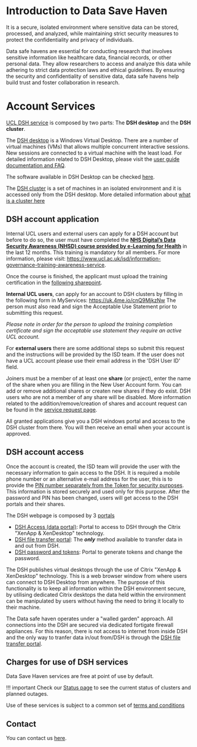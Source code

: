# Introduction to Data Save Haven

It is a secure, isolated environment where sensitive data can be stored, processed, and analyzed, 
while maintaining strict security measures to protect the confidentiality and privacy of individuals.

Data safe havens are essential for conducting research that involves sensitive information like 
healthcare data, financial records, or other personal data. They allow researchers to access and 
analyze this data while adhering to strict data protection laws and ethical guidelines. By ensuring
the security and confidentiality of sensitive data, data safe havens help build trust and foster 
collaboration in research.

# Account Services

[UCL DSH service](https://www.ucl.ac.uk/isd/services/file-storage-sharing/data-safe-haven-dsh) is
composed by two parts: The **DSH desktop** and the **DSH cluster**.

The [DSH desktop](https://www.ucl.ac.uk/isd/services/file-storage-sharing/data-safe-haven/dsh-data-safe-haven-portals) 
is a Windows Virtual Desktop. There are a number of virtual machines (VMs) that allows multiple concurrent interactive 
sessions. New sessions are connected to a virtual machine with the least load. For detailed information related to 
DSH Desktop, please visit the [user guide documentation and FAQ](https://www.ucl.ac.uk/isd/services/file-storage-sharing/data-safe-haven/data-safe-haven-user-guide-faqs).

The software available in DSH Desktop can be checked [here](https://www.ucl.ac.uk/isd/services/file-storage-sharing/data-safe-haven/software-and-services).

The [DSH cluster](3-DSH_Cluster.md) is a set of machines in an isolated environment and it is accessed only from the DSH desktop. More detailed information about [what is a cluster here](1-Cluster_Computing.md) 

## DSH account application

Internal UCL users and external users can apply for a DSH account but before to do so, the user must have completed the 
[**NHS Digital’s Data Security Awareness (NHSD) course provided by e-Learning for Health**](https://portal.e-lfh.org.uk/register)
in the last 12 months.  This training is mandatory for all members. For more information, please visit: 
https://www.ucl.ac.uk/isd/information-governance-training-awareness-service.

Once the course is finished, the applicant must upload the training certification in the [following sharepoint](https://liveuclac.sharepoint.com/sites/ISD.IGAdvisoryService/Lists/Training%20Certification/NewForm.aspx?pa=1).

**Internal UCL users**, can apply for an account to DSH clusters by filling in the following form in MyServices: https://uk.4me.io/cnQ9MjkzNw
The person must also read and sign the Acceptable Use Statement prior to submitting this request.

*Please note in order for the person to upload the training completion certificate and sign the acceptable use statement they
require an active UCL account.*

For **external users** there are some additional steps so submit this request and the instructions will be provided by the ISD team. If the user does not have a UCL account please use their email address in the 'DSH User ID' field.

Joiners must be a member of at least one **share** (or project), enter the name of the share when you are filling in the New User Account form.
You can add or remove additional shares or createn new shares if they do exist. DSH users who are not a member of any share will be disabled.
More information related to the addition/remove/creation of shares and account request can be found in the [service request page](https://www.ucl.ac.uk/isd/services/file-storage-sharing/data-safe-haven/service-requests#).

All granted applications give you a DSH windows portal and access to the DSH cluster from there. You will then receive an email when 
your account is approved.

## DSH account access

Once the account is created, the ISD team will provide the user with the necessary information to gain access to the DSH. 
It is required a mobile phone number or an alternative e-mail address for the user, this is to provide the [PIN number separately 
from the Token for security purposes](https://www.ucl.ac.uk/isd/services/file-storage-sharing/data-safe-haven/data-safe-haven-user-guide-faqs#Security%20&%20Tokens%20Portal). This information  is stored securely and used only for this purpose. After the password and PIN has been changed, users will get access to the DSH portals and their shares.

The DSH webpage is composed by 3 [portals](https://www.ucl.ac.uk/isd/services/file-storage-sharing/data-safe-haven/dsh-data-safe-haven-portals)
- [DSH Access (data portal)](https://accessgateway.idhs.ucl.ac.uk/vpn/index.html): Portal to access to DSH through the Citrix "XenApp & XenDesktop" technology.
- [DSH file transfer portal](https://filetransfer.idhs.ucl.ac.uk/webclient/Login.xhtml): The ***only*** method available to transfer data in and out from DSH.
- [DSH password and tokens](https://registration.idhs.ucl.ac.uk:8074/sso/): Portal to generate tokens and change the password. 

The DSH publishes virtual desktops through the use of Citrix "XenApp & XenDesktop" technology. This is a web browser window from where users can connect to DSH Desktop from anywhere. The purpose of this functionality is to keep all information within the DSH environment secure, by utilising dedicated Citrix desktops the data held within the environment can be manipulated by users without having the need to bring it locally to their machine.

The Data safe haven operates under a "walled garden" approach. All connections into the DSH are secured via dedicated fortigate firewall appliances. For this reason, there is not access to internet from inside DSH and the only way to tranfer data in/out from/DSH is through the [DSH file transfer portal](https://filetransfer.idhs.ucl.ac.uk/webclient/Login.xhtml).

## Charges for use of DSH services

Data Save Haven services are free at point of use by default. 

!!! important
    Check our [Status page](6-Cluster_status_page.md) to see the current status of clusters and planned outages. 

Use of these services is subject to a common set of [terms and conditions](7-Terms_and_Conditions.md)

## Contact 

You can contact us [here](8-Contact_Us.md).
